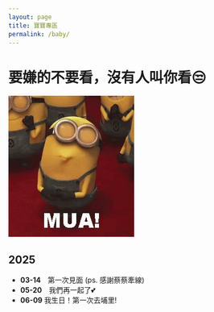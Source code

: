 ```yaml
---
layout: page
title: 寶寶專區
permalink: /baby/
---
```

# **要嫌的不要看，沒有人叫你看😒**

![alt text](image.png)

## 2025
- **03-14**　第一次見面 (ps. 感謝蔡蔡牽線)
- **05-20**　我們再一起了💕
- **06-09**  我生日！第一次去埔里!
